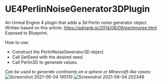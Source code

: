 # UE4PerlinNoiseGenerator3DPlugin
An Unreal Engine 4 plugin that adds a 3d Perlin noise generator object. Written based on this article: https://adrianb.io/2014/08/09/perlinnoise.html
Exposed to Blueprint.

How to use:
* Construct the PerlinNoiseGenerator3D object.
* Call SetSeed with the desired seed.
* Call Perlin3D to generate values.

*Can be used to generate continents on a sphere or Minecraft-like caves:*
![Screenshot 2021-06-04 195110](https://user-images.githubusercontent.com/11838635/120846716-d1b25100-c572-11eb-876d-c07ad59d3db3.png)
![Screenshot 2021-06-04 202349](https://user-images.githubusercontent.com/11838635/120846722-d414ab00-c572-11eb-9def-09dce79e596a.png)
